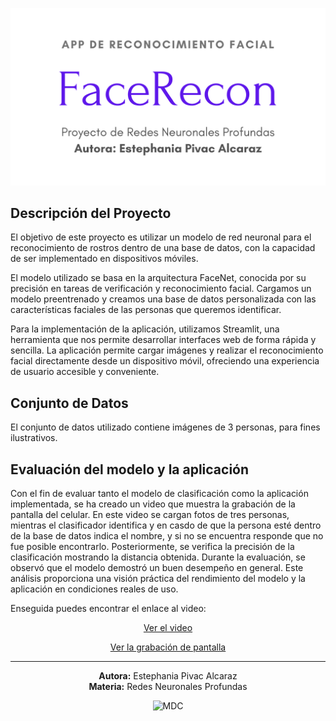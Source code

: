 <p align="center">
  <img src="https://github.com/estephaniapa/face_recognition/blob/main/FaceRecon.png?raw=true" alt="Titulo" width="800px">
</p>

## Descripción del Proyecto

El objetivo de este proyecto es utilizar un modelo de red neuronal para el reconocimiento de rostros dentro de una base de datos, con la capacidad de ser implementado en dispositivos móviles.

El modelo utilizado se basa en la arquitectura FaceNet, conocida por su precisión en tareas de verificación y reconocimiento facial. Cargamos un modelo preentrenado y creamos una base de datos personalizada con las características faciales de las personas que queremos identificar.

Para la implementación de la aplicación, utilizamos Streamlit, una herramienta que nos permite desarrollar interfaces web de forma rápida y sencilla. La aplicación permite cargar imágenes y realizar el reconocimiento facial directamente desde un dispositivo móvil, ofreciendo una experiencia de usuario accesible y conveniente.

## Conjunto de Datos

El conjunto de datos utilizado contiene imágenes de 3 personas, para fines ilustrativos.

## Evaluación del modelo y la aplicación

Con el fin de evaluar tanto el modelo de clasificación como la aplicación implementada, se ha creado un video que muestra la grabación de la pantalla del celular. En este video se cargan fotos de tres personas, mientras el clasificador identifica y en casdo de que la persona esté dentro de la base de datos indica el nombre, y si no se encuentra responde que no fue posible encontrarlo. Posteriormente, se verifica la precisión de la clasificación mostrando la distancia obtenida. Durante la evaluación, se observó que el modelo demostró un buen desempeño en general. Este análisis proporciona una visión práctica del rendimiento del modelo y la aplicación en condiciones reales de uso.

Enseguida puedes encontrar el enlace al video:

<p align="center">
  <a href="https://drive.google.com/file/d/1fnGHSYemWPih2EIjMbVkaIQ__RKaoeWp/view?usp=sharing">
  Ver el video</a>
</p>

<p align="center">
  <a href="https://drive.google.com/file/d/1ENNJZf6rTKFiGJKVwJqQ5gO_QTVmrS0m/view?usp=sharing">Ver la grabación de pantalla</a>
</p>

----

<p align="center">
  <b>Autora:</b> Estephania Pivac Alcaraz <br>
  <b>Materia:</b> Redes Neuronales Profundas
</p>



<p align="center">
  <img src="https://mcd.unison.mx/wp-content/themes/awaken/img/logo_mcd.png" alt="MDC" width="100px">
</p>
